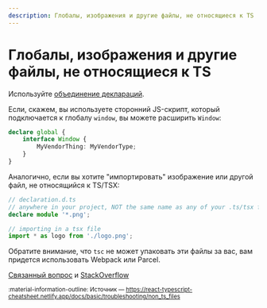 ```yaml
---
description: Глобалы, изображения и другие файлы, не относящиеся к TS
---
```


# Глобалы, изображения и другие файлы, не относящиеся к TS

Используйте [объединение деклараций](https://www.typescriptlang.org/docs/handbook/declaration-merging.html).

Если, скажем, вы используете сторонний JS-скрипт, который подключается к глобалу `window`, вы можете расширить `Window`:

```ts
declare global {
    interface Window {
        MyVendorThing: MyVendorType;
    }
}
```

Аналогично, если вы хотите "импортировать" изображение или другой файл, не относящийся к TS/TSX:

```ts
// declaration.d.ts
// anywhere in your project, NOT the same name as any of your .ts/tsx files
declare module '*.png';

// importing in a tsx file
import * as logo from './logo.png';
```

Обратите внимание, что `tsc` не может упаковать эти файлы за вас, вам придется использовать Webpack или Parcel.

[Связанный вопрос](https://github.com/Microsoft/TypeScript-React-Starter/issues/12) и [StackOverflow](https://stackoverflow.com/a/49715468/4216035)

<small>:material-information-outline: Источник &mdash; <https://react-typescript-cheatsheet.netlify.app/docs/basic/troubleshooting/non_ts_files></small>
